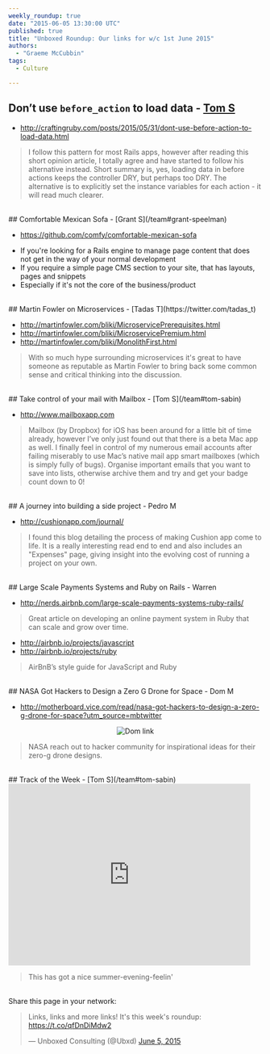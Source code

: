 ```yaml
---
weekly_roundup: true
date: "2015-06-05 13:30:00 UTC"
published: true
title: "Unboxed Roundup: Our links for w/c 1st June 2015"
authors:
  - "Graeme McCubbin"
tags:
  - Culture

---
```


## Don’t use `before_action` to load data - [Tom S](/team#tom-sabin)

* http://craftingruby.com/posts/2015/05/31/dont-use-before-action-to-load-data.html

> I follow this pattern for most Rails apps, however after reading this short opinion article, I totally agree and have started to follow his alternative instead. Short summary is, yes, loading data in before actions keeps the controller DRY, but perhaps too DRY. The alternative is to explicitly set the instance variables for each action - it will read much clearer.

<br/>
## Comfortable Mexican Sofa - [Grant S](/team#grant-speelman)

* https://github.com/comfy/comfortable-mexican-sofa

>
* If you're looking for a Rails engine to manage page content that does not get in the way of your normal development
* If you require a simple page CMS section to your site, that has layouts, pages and snippets
* Especially if it's not the core of the business/product


<br/>
## Martin Fowler on Microservices  - [Tadas T](https://twitter.com/tadas_t)

* http://martinfowler.com/bliki/MicroservicePrerequisites.html
* http://martinfowler.com/bliki/MicroservicePremium.html
* http://martinfowler.com/bliki/MonolithFirst.html

> With so much hype surrounding microservices it's great to have someone as reputable as Martin Fowler to bring back some common sense and critical thinking into the discussion.

<br/>
## Take control of your mail with Mailbox - [Tom S](/team#tom-sabin)

* http://www.mailboxapp.com

> Mailbox (by Dropbox) for iOS has been around for a little bit of time already, however I’ve only just found out that there is a beta Mac app as well. I finally feel in control of my numerous email accounts after failing miserably to use Mac’s native mail app smart mailboxes (which is simply fully of bugs). Organise important emails that you want to save into lists, otherwise archive them and try and get your badge count down to 0!


<br/>
## A journey into building a side project - Pedro M

* http://cushionapp.com/journal/

> I found this blog detailing the process of making Cushion app come to life. It is a really interesting read end to end and also includes an "Expenses" page, giving insight into the evolving cost of running a project on your own.

<br/>
## Large Scale Payments Systems and Ruby on Rails - Warren

* http://nerds.airbnb.com/large-scale-payments-systems-ruby-rails/

> Great article on developing an online payment system in Ruby that can scale and grow over time.

* http://airbnb.io/projects/javascript
* http://airbnb.io/projects/ruby

> AirBnB’s style guide for JavaScript and Ruby

<br/>
## NASA Got Hackers to Design a Zero G Drone for Space - Dom M

* http://motherboard.vice.com/read/nasa-got-hackers-to-design-a-zero-g-drone-for-space?utm_source=mbtwitter

<p align="center"><img src="http://bit.ly/1QbKAVS" alt="Dom link"></p>

> NASA reach out to hacker community for inspirational ideas for their zero-g drone designs.

<br/>
## Track of the Week - [Tom S](/team#tom-sabin)

<iframe width="480" height="360" src="https://www.youtube.com/embed/VYqtvi6AIv8" frameborder="0" allowfullscreen></iframe>

> This has got a nice summer-evening-feelin'

<br/>
Share this page in your network:
<blockquote class="twitter-tweet" lang="en"><p lang="en" dir="ltr">Links, links and more links! It&#39;s this week&#39;s roundup: <a href="https://t.co/qfDnDiMdw2">https://t.co/qfDnDiMdw2</a></p>&mdash; Unboxed Consulting (@Ubxd) <a href="https://twitter.com/Ubxd/status/606820018471485440">June 5, 2015</a></blockquote> <script async src="//platform.twitter.com/widgets.js" charset="utf-8"></script>
